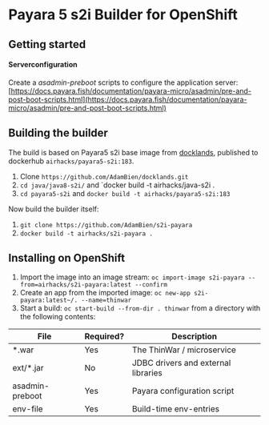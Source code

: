 
# Payara 5 s2i Builder for OpenShift

## Getting started




#### Serverconfiguration

Create a *asadmin-preboot* scripts to configure the application server: [https://docs.payara.fish/documentation/payara-micro/asadmin/pre-and-post-boot-scripts.html](https://docs.payara.fish/documentation/payara-micro/asadmin/pre-and-post-boot-scripts.html)

## Building the builder

The build is based on Payara5 s2i base image from [docklands](https://github.com/AdamBien/docklands/tree/master/payara5-s2i), published to 
dockerhub `airhacks/payara5-s2i:183`. 

1. Clone `https://github.com/AdamBien/docklands.git`
2. `cd java/java8-s2i/` and `docker build -t airhacks/java-s2i . 
3. `cd payara5-s2i` and `docker build -t airhacks/payara5-s2i:183`

Now build the builder itself:

1. `git clone https://github.com/AdamBien/s2i-payara`
2. `docker build -t airhacks/s2i-payara .`

## Installing on OpenShift

1. Import the image into an image stream: `oc import-image s2i-payara --from=airhacks/s2i-payara:latest --confirm`
2. Create an app from the imported image: `oc new-app s2i-payara:latest~/. --name=thinwar`
3. Start a build: `oc start-build --from-dir . thinwar` from a directory with the following contents:

| File                   | Required? | Description                                                  |
|------------------------|-----------|--------------------------------------------------------------|
| *.war                  | Yes       | The ThinWar / microservice                                   |
| ext/*.jar              | No        | JDBC drivers and external libraries                          |
| asadmin-preboot        | Yes       | Payara configuration script                                  |
| env-file               | Yes       | Build-time env-entries                                       |

